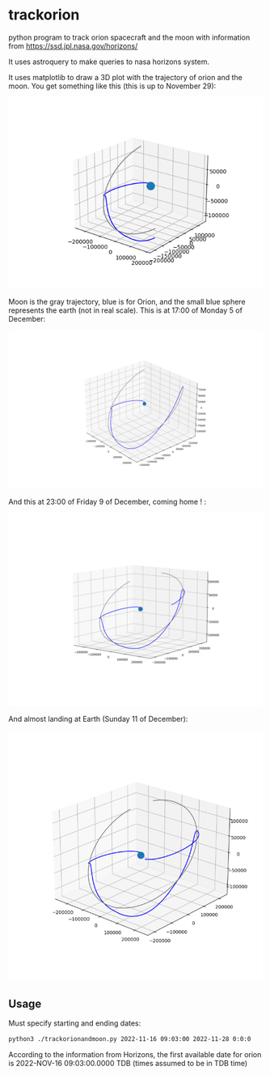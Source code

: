 # trackorion
python program to track orion spacecraft and the moon with information from https://ssd.jpl.nasa.gov/horizons/

It uses astroquery to make queries to nasa horizons system.

It uses matplotlib to draw a 3D plot with the trajectory of orion and the moon. You get something like this (this is up to November 29):

![3D plot for Orion and Moon](./Orion_and_Moon.png)

Moon is the gray trajectory, blue is for Orion, and the small blue sphere represents the earth (not in real scale). This is at 17:00 of Monday 5 of December:

![3D plot for Orion and Moon 5 of December](./Orion_and_Moon_1700_12_05_2022.png)


And this at 23:00 of Friday 9 of December, coming home ! :

![3D plot for Orion and Moon 9 of December](./Orion_and_Moon_2300_12_09_2022.png)

And almost landing at Earth (Sunday 11 of December):

![3D plot for Orion and Moon 11 of December](./Orion_and_Moon_1600_12_11_2022.png)

## Usage
Must specify starting and ending dates:

```bash
python3 ./trackorionandmoon.py 2022-11-16 09:03:00 2022-11-28 0:0:0
```

According to the information from Horizons, the first available date for orion is 2022-NOV-16 09:03:00.0000 TDB  (times assumed to be in TDB time)
